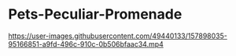 # Pets-Peculiar-Promenade
 
https://user-images.githubusercontent.com/49440133/157898035-95166851-a9fd-496c-910c-0b506bfaac34.mp4

